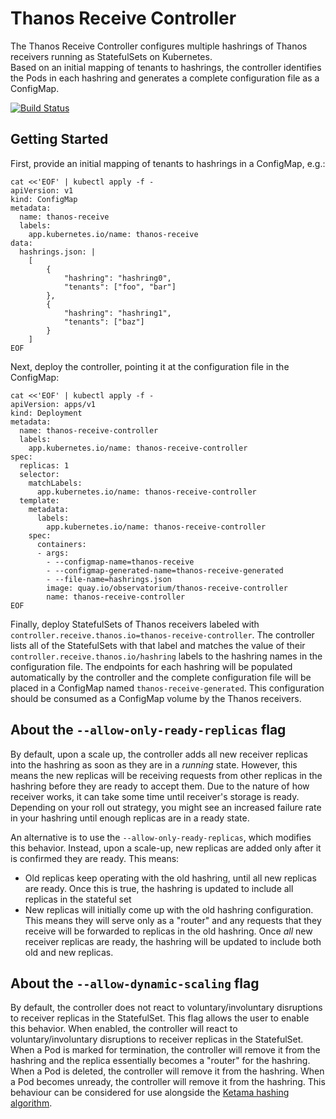 # Thanos Receive Controller

The Thanos Receive Controller configures multiple hashrings of Thanos receivers running as StatefulSets on Kubernetes.  
Based on an initial mapping of tenants to hashrings, the controller identifies the Pods in each hashring and generates a complete configuration file as a ConfigMap.

[![Build Status](https://github.com/observatorium/thanos-receive-controller/actions/workflows/checks.yaml/badge.svg?branch=main)](https://github.com/observatorium/thanos-receive-controller/actions/workflows/checks.yaml)

## Getting Started

First, provide an initial mapping of tenants to hashrings in a ConfigMap, e.g.:

```shell
cat <<'EOF' | kubectl apply -f -
apiVersion: v1
kind: ConfigMap
metadata:
  name: thanos-receive
  labels:
    app.kubernetes.io/name: thanos-receive
data:
  hashrings.json: |
    [
        {
            "hashring": "hashring0",
            "tenants": ["foo", "bar"]
        },
        {
            "hashring": "hashring1",
            "tenants": ["baz"]
        }
    ]
EOF
```

Next, deploy the controller, pointing it at the configuration file in the ConfigMap:

```shell
cat <<'EOF' | kubectl apply -f -
apiVersion: apps/v1
kind: Deployment
metadata:
  name: thanos-receive-controller
  labels:
    app.kubernetes.io/name: thanos-receive-controller
spec:
  replicas: 1
  selector:
    matchLabels:
      app.kubernetes.io/name: thanos-receive-controller
  template:
    metadata:
      labels:
        app.kubernetes.io/name: thanos-receive-controller
    spec:
      containers:
      - args:
        - --configmap-name=thanos-receive
        - --configmap-generated-name=thanos-receive-generated
        - --file-name=hashrings.json
        image: quay.io/observatorium/thanos-receive-controller
        name: thanos-receive-controller
EOF
```

Finally, deploy StatefulSets of Thanos receivers labeled with `controller.receive.thanos.io=thanos-receive-controller`.
The controller lists all of the StatefulSets with that label and matches the value of their `controller.receive.thanos.io/hashring` labels to the hashring names in the configuration file.
The endpoints for each hashring will be populated automatically by the controller and the complete configuration file will be placed in a ConfigMap named `thanos-receive-generated`.
This configuration should be consumed as a ConfigMap volume by the Thanos receivers.

## About the `--allow-only-ready-replicas` flag
By default, upon a scale up, the controller adds all new receiver replicas into the hashring as soon as they are in a _running_ state.
However, this means the new replicas will be receiving requests from other replicas in the hashring before they are ready to accept them.
Due to the nature of how receiver works, it can take some time until receiver's storage is ready.
Depending on your roll out strategy, you might see an increased failure rate in your hashring until enough replicas are in a ready state.

An alternative is to use the `--allow-only-ready-replicas`, which modifies this behavior.
Instead, upon a scale-up, new replicas are added only after it is confirmed they are ready.
This means:
- Old replicas keep operating with the old hashring, until all new replicas are ready. Once this is true, the hashring is updated to include all replicas in the stateful set
- New replicas will initially come up with the old hashring configuration. This means they will serve only as a "router" and any requests that they receive will be forwarded to replicas in the old hashring. Once _all_ new receiver replicas are ready, the hashring will be updated to include both old and new replicas.


## About the `--allow-dynamic-scaling` flag
By default, the controller does not react to voluntary/involuntary disruptions to receiver replicas in the StatefulSet.
This flag allows the user to enable this behavior.
When enabled, the controller will react to voluntary/involuntary disruptions to receiver replicas in the StatefulSet.
When a Pod is marked for termination, the controller will remove it from the hashring and the replica essentially becomes a "router" for the hashring.
When a Pod is deleted, the controller will remove it from the hashring.
When a Pod becomes unready, the controller will remove it from the hashring.
This behaviour can be considered for use alongside the [Ketama hashing algorithm](https://thanos.io/tip/components/receive.md/#ketama-recommended).
